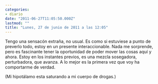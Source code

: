 ```yaml
---
categories:
- diario
date: "2011-06-27T11:05:50.000Z"
lastmod: ""
title: "Lunes, 27 de junio de 2011 a las 12:05"
---
```


Tengo una sensacón extraña, no usual. Es como si estuviese a punto de preverlo todo, estoy en un presente interaccionable. Nada me sorprende, pero es fascinante tener la oportunidad de poder mover las cosas aquí­ y ahora. Estoy en los instantes previos, es una mezcla sosegadora, perturbadora, que avanza. A lo mejor es la primera vez que voy ha comportarme de verdad.

(Mi hipotálamo esta saturando a mi cuerpo de drogas.)